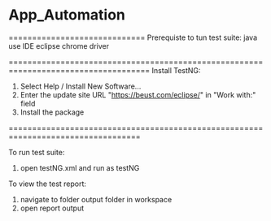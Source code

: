 # App_Automation

=============================
Prerequiste to tun test suite:
java
use IDE eclipse
chrome driver

====================================================================================
Install TestNG:

  1. Select Help / Install New Software...
  2. Enter the update site URL "https://beust.com/eclipse/" in "Work with:" field
  3. Install the package
  
==================================================================================

To run test suite:
 1. open testNG.xml and run as testNG
 
To view the test report:
 1. navigate to folder output folder in workspace 
 2. open report output
  
 
